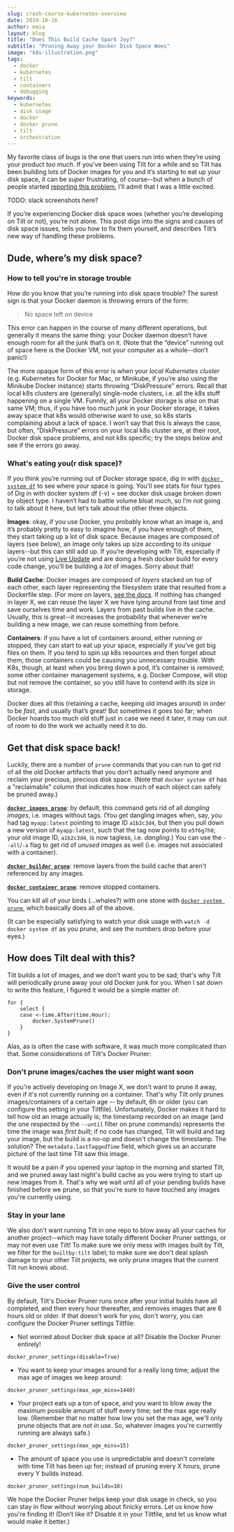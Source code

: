 ```yaml
---
slug: crash-course-kubernetes-overview
date: 2019-10-16
author: maia
layout: blog
title: "Does This Build Cache Spark Joy?"
subtitle: "Pruning Away your Docker Disk Space Woes"
image: "k8s-illustration.png"
tags:
  - docker
  - kubernetes
  - tilt
  - containers
  - debugging
keywords:
  - kubernetes
  - disk usage
  - docker
  - docker prune
  - tilt
  - orchestration
---
```

My favorite class of bugs is the one that users run into when they’re using your product _too much_. If you’ve been using Tilt for a while and so Tilt has been building lots of Docker images for you and it’s starting to eat up your disk space, it can be _super_ frustrating, of course--but when a bunch of people started [reporting this problem](https://github.com/windmilleng/tilt/issues/2102), I’ll admit that I was a little excited.

TODO: slack screenshots here?

If you’re experiencing Docker disk space woes (whether you’re developing on Tilt or not), you’re not alone. This post digs into the signs and causes of disk space issues, tells you how to fix them yourself, and describes Tilt’s new way of handling these problems.

## Dude, where’s my disk space?

### How to tell you're in storage trouble
How do you know that you’re running into disk space trouble? The surest sign is that your Docker daemon is throwing errors of the form:
> No space left on device

This error can happen in the course of many different operations, but generally it means the same thing: your Docker daemon doesn’t have enough room for all the junk that’s on it. (Note that the “device” running out of space here is the Docker VM, not your computer as a whole--don’t panic!)

The more opaque form of this error is when your _local Kubernetes cluster_ (e.g. Kubernetes for Docker for Mac, or Minikube, if you’re also using the Minikube Docker instance) starts throwing “DiskPressure” errors. Recall that local k8s clusters are (generally) single-node clusters, i.e. all the k8s stuff happening on a single VM. Funnily, all your Docker storage is _also_ on that same VM; thus, if you have too much junk in your Docker storage, it takes away space that k8s would otherwise want to use, so k8s starts complaining about a lack of space. I won’t say that this is always the case, but often, “DiskPressure” errors on your local k8s cluster are, at their root, Docker disk space problems, and not k8s specific; try the steps below and see if the errors go away.

### What's eating you(r disk space)?
If you think you’re running out of Docker storage space, dig in with [`docker system df`](XXX) to see where your space is going. You’ll see stats for four types of 
Dig in with docker system df (-v) = see docker disk usage broken down by object type. I haven’t had to battle volume bloat much, so I’m not going to talk about it here, but let’s talk about the other three objects.

**Images**: okay, if you use Docker, you probably know what an image is, and it’s probably pretty to easy to imagine how, if you have enough of them, they start taking up a lot of disk space. Because images are composed of layers (see below), an image only takes up size according to its _unique_ layers--but this can still add up. If you’re developing with Tilt, especially if you’re not using [Live Update](https://blog.tilt.dev/2019/04/02/fast-kubernetes-development-with-live-update.html) and are doing a fresh docker build for every code change, you’ll be building a _lot_ of images. Sorry about that!

**Build Cache**: Docker images are composed of _layers_ stacked on top of each other, each layer representing the filesystem state that resulted from a Dockerfile step. (For more on layers, [see the docs](https://docs.docker.com/storage/storagedriver/#images-and-layers). If nothing has changed in layer X, we can reuse the layer X we have lying around from last time and save ourselves time and work. Layers from past builds live in the cache. Usually, this is great--it increases the probability that whenever we’re building a new image, we can reuse something from before.

**Containers**: if you have a lot of containers around, either running or stopped, they can start to eat up your space, especially if you’ve got big files on them. If you tend to spin up k8s resources and then forget about them, those containers could be causing you unnecessary trouble. With K8s, though, at least when you bring down a pod, it’s container is _removed_; some other container management systems, e.g. Docker Compose, will stop but not remove the container, so you still have to contend with its size in storage.

Docker does all this (retaining a cache, keeping old images around) in order to be _fast_, and usually that’s great! But sometimes it goes too far; when Docker hoards too much old stuff just in case we need it later, it may run out of room to do the work we actually need it to do.

## Get that disk space back!

Luckily, there are a number of `prune` commands that you can run to get rid of all the old Docker artifacts that you don’t actually need anymore and reclaim your precious, precious disk space. (Note that `docker system df` has a "reclaimable" column that indicates how much of each object can safely be pruned away.)

**[`docker images prune`](https://docs.docker.com/engine/reference/commandline/image_prune/)**: by default, this command gets rid of all _dangling images_, i.e. images without tags. (You get dangling images when, say, you had tag `myapp:latest` pointing to image ID `a1b2c3d4`, but then you pull down a new version of `myapp:latest`, such that the tag now points to `e5f6g7h8`; your old image ID, `a1b2c3d4`, is now tagless, i.e. _dangling_.) You can use the `--all`/`-a` flag to get rid of _unused images_ as well (i.e. images not associated with a container).

**[`docker builder prune`](https://docs.docker.com/engine/reference/commandline/builder_prune/)**: remove layers from the build cache that aren't referenced by any images.

**[`docker container prune`](https://docs.docker.com/engine/reference/commandline/container_prune/)**: remove stopped containers.

You can kill all of your birds (...whales?) with one stone with [`docker system prune`](https://docs.docker.com/engine/reference/commandline/system_prune/), which basically does all of the above.

(It can be especially satisfying to watch your disk usage with `watch -d docker system df` as you prune, and see the numbers drop before your eyes.)

## How does Tilt deal with this?

Tilt builds a lot of images, and we don’t want you to be sad; that's why Tilt will periodically prune away your old Docker junk for you. When I sat down to write this feature, I figured it would be a simple matter of:
```
for {
    select {
    case <-time.After(time.Hour):
        docker.SystemPrune()
    }
}
``` 

Alas, as is often the case with software, it was much more complicated than that. Some considerations of Tilt's Docker Pruner:
 
### Don't prune images/caches the user might want soon
 
 If you're actively developing on Image X, we don't want to prune it away, even if it's not currently running on a container. That's why Tilt only prunes images/containers of a certain age -- by default, 6h or older (you can configure this setting in your Tiltfile). Unfortunately, Docker makes it hard to tell how old an image actually is; the timestamp recorded on an image (and the one respected by the `--until` filter on prune commands) represents the time the image was _first built_; if no code has changed, Tilt will build and tag your image, but the build is a no-op and doesn't change the timestamp. The solution? The `metadata.lastTaggedTime` field, which gives us an accurate picture of the last time Tilt saw this image.
 
 It would be a pain if you opened your laptop in the morning and started Tilt, and we pruned away last night's build cache as you were trying to start up new images from it. That's why we wait until all of your pending builds have finished before we prune, so that you're sure to have touched any images you're currently using. 
 
### Stay in your lane

We also don't want running Tilt in one repo to blow away all your caches for another project--which may have totally different Docker Pruner settings, or may not even use Tilt! To make sure we only mess with images built by Tilt, we filter for the `builtby:tilt` label; to make sure we don't deal splash damage to your other Tilt projects, we only prune images that the current Tilt run knows about. 

### Give the user control

By default, Tilt's Docker Pruner runs once after your initial builds have all completed, and then every hour thereafter, and removes images that are 6 hours old or older. If that doesn't work for you, don't worry, you can configure the Docker Pruner settings Tiltfile:
* Not worried about Docker disk space at all? Disable the Docker Pruner entirely!
```
docker_pruner_settings(disable=True)
```
* You want to keep your images around for a really long time; adjust the max age of images we keep around:
```
docker_pruner_settings(max_age_mins=1440)
```
* Your project eats up a ton of space, and you want to blow away the maximum possible amount of stuff every time; set the max age really low. (Remember that no matter how low you set the max age, we'll only prune objects that are _not in use_. So, whatever images you're currently running are always safe.)
```
docker_pruner_settings(max_age_mins=15)
```
* The amount of space you use is unpredictable and doesn't correlate with time Tilt has been up for; instead of pruning every X hours, prune every Y builds instead.
```
docker_pruner_settings(num_builds=10)
```

We hope the Docker Pruner helps keep your disk usage in check, so you can stay in flow without worrying about finicky errors. Let us know how you're finding it! (Don’t like it? Disable it in your Tiltfile, and let us know what would make it better.)

